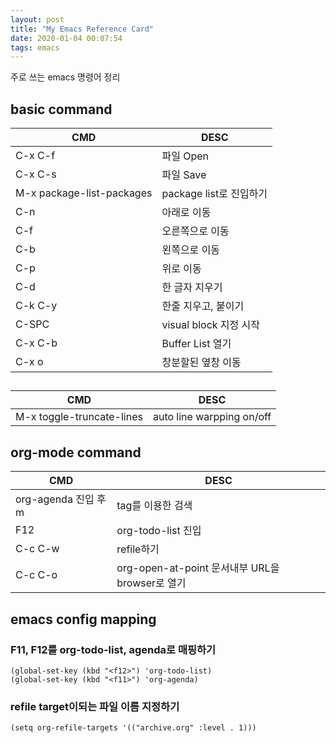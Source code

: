 ```yaml
---
layout: post
title: "My Emacs Reference Card"
date: 2020-01-04 00:07:54
tags: emacs
---
```


주로 쓰는 emacs 명령어 정리

## basic command

| CMD	                         | DESC                      |
|--------------------------------|---------------------------|
| C-x C-f                        | 파일 Open                 |
| C-x C-s                        | 파일 Save                 |
| M-x package-list-packages      | package list로 진입하기   |
| C-n                            | 아래로 이동               |
| C-f                            | 오른쪽으로 이동           |
| C-b                            | 왼쪽으로 이동             |
| C-p                            | 위로 이동                 |
| C-d                            | 한 글자 지우기            |
| C-k C-y                        | 한줄 지우고, 붙이기       |
| C-SPC                          | visual block 지정 시작    |
| C-x C-b                        | Buffer List 열기          |
| C-x o                          | 창분할된 옆창 이동        |


## 
| CMD	                         | DESC                      |
|--------------------------------|---------------------------|
| M-x toggle-truncate-lines      | auto line warpping on/off |



## org-mode command

| CMD	                         | DESC                                                          |
|--------------------------------|---------------------------------------------------------------|
| org-agenda 진입 후 m           | tag를 이용한 검색                                             |
| F12                            | org-todo-list 진입                                            |
| C-c C-w                        | refile하기                                                    |
| C-c C-o                        | org-open-at-point 문서내부 URL을 browser로 열기               |


## emacs config mapping

### F11, F12를 org-todo-list, agenda로 매핑하기
~~~elisp
(global-set-key (kbd "<f12>") 'org-todo-list)
(global-set-key (kbd "<f11>") 'org-agenda)
~~~

### refile target이되는 파일 이름 지정하기
~~~elisp
(setq org-refile-targets '(("archive.org" :level . 1)))
~~~

